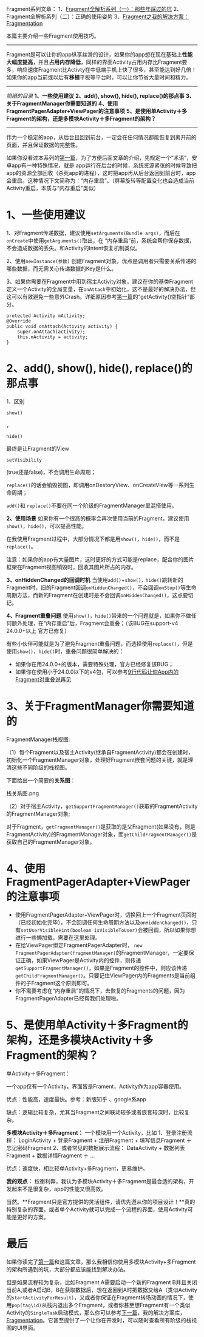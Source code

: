 Fragment系列文章：
1、[Fragment全解析系列（一）：那些年踩过的坑](http://www.jianshu.com/p/d9143a92ad94)
2、Fragment全解析系列（二）：正确的使用姿势
3、[Fragment之我的解决方案：Fragmentation](http://www.jianshu.com/p/38f7994faa6b)

本篇主要介绍一些Fragment使用技巧。

------

Fragment是可以让你的app纵享丝滑的设计，如果你的app想在现在基础上**性能大幅度提高**，并且**占用内存降低**，同样的界面Activity占用内存比Fragment要多，响应速度Fragment比Activty在中低端手机上快了很多，甚至能达到好几倍！如果你的app当前或以后有**移植**平板等平台时，可以让你节省大量时间和精力。

------

*简陋的目录*
**1、一些使用建议**
**2、add(), show(), hide(), replace()的那点事**
**3、关于FragmentManager你需要知道的**
**4、使用FragmentPagerAdapter+ViewPager的注意事项**
**5、是使用单Activity＋多Fragment的架构，还是多模块Activity＋多Fragment的架构？**

------

作为一个稳定的app，从后台且回到前台，一定会在任何情况都能恢复到离开前的页面，并且保证数据的完整性。

如果你没看过本系列的[第一篇](http://www.jianshu.com/p/fd71d65f0ec6)，为了方便后面文章的介绍，先规定一个“术语”，安卓app有一种特殊情况，就是 app运行在后台的时候，系统资源紧张的时候导致把app的资源全部回收（杀死app的进程），这时把app再从后台返回到前台时，app会重启。这种情况下文简称为：“内存重启”。（屏幕旋转等配置变化也会造成当前Activity重启，本质与“内存重启”类似）

# 1、一些使用建议

1、对Fragment传递数据，建议使用`setArguments(Bundle args)`，而后在`onCreate`中使用`getArguments()`取出，在 “内存重启”前，系统会帮你保存数据，不会造成数据的丢失。和Activity的Intent恢复机制类似。

2、使用`newInstance(参数)` 创建Fragment对象，优点是调用者只需要关系传递的哪些数据，而无需关心传递数据的Key是什么。

3、如果你需要在Fragment中用到宿主Activity对象，建议在你的基类Fragment定义一个Activity的全局变量，在`onAttach`中初始化，这不是最好的解决办法，但这可以有效避免一些意外Crash。详细原因参考[第一篇](http://www.jianshu.com/p/d9143a92ad94)的“getActivity()空指针”部分。

```
protected Activity mActivity;
@Override
public void onAttach(Activity activity) {
    super.onAttach(activity);
    this.mActivity = activity;
}
```

# 2、add(), show(), hide(), replace()的那点事

1、区别

```
show()
```

，

```
hide()
```

最终是让Fragment的View 

```
setVisibility
```

(true还是false)，不会调用生命周期；

`replace()`的话会销毁视图，即调用onDestoryView、onCreateView等一系列生命周期；

`add()`和 `replace()`不要在同一个阶级的FragmentManager里混搭使用。

**2、使用场景**
如果你有一个很高的概率会再次使用当前的Fragment，建议使用`show()`，`hide()`，可以提高性能。

在我使用Fragment过程中，大部分情况下都是用`show()`，`hide()`，而不是`replace()`。

注意：如果你的app有大量图片，这时更好的方式可能是replace，配合你的图片框架在Fragment视图销毁时，回收其图片所占的内存。

**3、onHiddenChanged的回调时机**
当使用`add()`+`show()，hide()`跳转新的Fragment时，旧的Fragment回调`onHiddenChanged()`，不会回调`onStop()`等生命周期方法，而新的Fragment在创建时是不会回调`onHiddenChanged()`，这点要切记。

**4、Fragment重叠问题**
使用`show()`，`hide()`带来的一个问题就是，如果你不做任何额外处理，在“内存重启”后，Fragment会重叠；（该BUG在support-v4 24.0.0+以上 官方已修复）

有些小伙伴可能就是为了避免Fragment重叠问题，而选择使用`replace()`，但是使用`show()`，`hide()`时，重叠问题很简单解决的：

- 如果你在用24.0.0+的版本，需要特殊处理，官方已经修复该BUG；
- 如果你在使用小于24.0.0以下的v4包，可以参考[9行代码让你App内的Fragment对重叠说再见](http://www.jianshu.com/p/c12a98a36b2b)

# 3、关于FragmentManager你需要知道的

FragmentManager栈视图:

（1）每个Fragment以及宿主Activity(继承自FragmentActivity)都会在创建时，初始化一个FragmentManager对象，处理好Fragment嵌套问题的关键，就是理清这些不同阶级的栈视图。

下面给出一个简要的**关系图**：

栈关系图.png

（2）对于宿主Activity，`getSupportFragmentManager()`获取的FragmentActivity的FragmentManager对象;

对于Fragment，`getFragmentManager()`是获取的是父Fragment(如果没有，则是FragmentActivity)的FragmentManager对象，而`getChildFragmentManager()`是获取自己的FragmentManager对象。

# 4、使用FragmentPagerAdapter+ViewPager的注意事项

- 使用FragmentPagerAdapter+ViewPager时，切换回上一个Fragment页面时（已经初始化完毕），不会回调任何生命周期方法以及`onHiddenChanged()`，只有`setUserVisibleHint(boolean isVisibleToUser)`会被回调，所以如果你想进行一些懒加载，需要在这里处理。
- 在给ViewPager绑定FragmentPagerAdapter时，
  `new FragmentPagerAdapter(fragmentManager)`的FragmentManager，一定要保证正确，如果ViewPager是Activity内的控件，则传递`getSupportFragmentManager()`，如果是Fragment的控件中，则应该传递`getChildFragmentManager()`。只要记住ViewPager内的Fragments是当前组件的子Fragment这个原则即可。
- 你不需要考虑在“内存重启”的情况下，去恢复的Fragments的问题，因为FragmentPagerAdapter已经帮我们处理啦。

# 5、是使用单Activity＋多Fragment的架构，还是多模块Activity＋多Fragment的架构？

单Activity＋多Fragment：

一个app仅有一个Activity，界面皆是Frament，Activity作为app容器使用。

优点：性能高，速度最快。参考：新版知乎 、google系app

缺点：逻辑比较复杂，尤其当Fragment之间联动较多或者嵌套较深时，比较复杂。

**多模块Activity＋多Fragment：**
一个模块用一个Activity，比如
1、登录注册流程：
LoginActivity + 登录Fragment + 注册Fragment + 填写信息Fragment ＋ 忘记密码Fragment
2、或者常见的数据展示流程：
DataActivity + 数据列表Fragment + 数据详情Fragment ＋ ...

优点：速度快，相比较单Activity+多Fragment，更易维护。

**我的观点：**
权衡利弊，我认为多模块Activity＋多Fragment是最合适的架构，开发起来不是很复杂，app的性能又很高效。

当然。**Fragment只是官方提供的灵活组件，请优先遵从你的项目设计！**真的特别复杂的界面，或者单个Activity就可以完成一个流程的界面，使用Activity可能是更好的方案。

# 最后

如果你读完了[第一篇](http://www.jianshu.com/p/d9143a92ad94)和这篇文章，那么我相信你使用多模块Activity+多Fragment的架构所遇到的坑，大部分都应该能找到解决办法。

但是如果流程较为复杂，比如Fragment A需要启动一个新的Fragment B并且关闭当前A,或者A启动B，B在获取数据后，想在返回到A时把数据交给A（类似Activity的`startActivityForResult`），又或者你保证在Fragment转场动画的情况下，使用`pop(tag\id)`从栈内退出多个Fragment，或者你甚至想Fragment有一个类似Activity的`SingleTask`启动模式，那么你可以参考[下一篇](http://www.jianshu.com/p/38f7994faa6b)，我的解决方案库，[Fragmentation](https://github.com/YoKeyword/Fragmentation)。它甚至提供了一个让你在开发时，可以随时查看所有阶级的栈视图的UI界面。